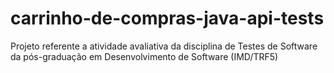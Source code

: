 # carrinho-de-compras-java-api-tests
Projeto referente a atividade avaliativa da disciplina de Testes de Software da pós-graduação em Desenvolvimento de Software (IMD/TRF5)
